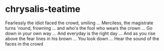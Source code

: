 # chrysalis-teatime

Fearlessly the idiot faced the crowd, smiling ...
Merciless, the magistrate turns 'round, frowning ...
and who's the fool who wears the crown ...
Go down in your own way ...
And everyday is the right day ...
And as you rise above the fear lines in his brown ...
You look down ...
Hear the sound of the faces in the crowd
